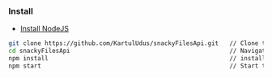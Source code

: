 
### Install
- [Install NodeJS](https://nodejs.org/en/)

```bash
git clone https://github.com/KartulUdus/snackyFilesApi.git   // Clone the repository
cd snackyFilesApi                                            // Navigate to the root of the project
npm install                                                  // install dependencies
npm start                                                    // Start the application

```

